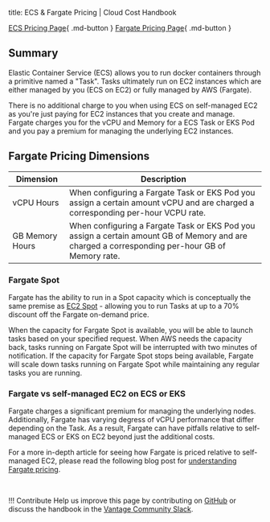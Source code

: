title: ECS & Fargate Pricing | Cloud Cost Handbook

[ECS Pricing Page](https://aws.amazon.com/ecs/pricing/){ .md-button }
[Fargate Pricing Page](https://aws.amazon.com/fargate/pricing/){ .md-button }

## Summary

Elastic Container Service (ECS) allows you to run docker containers through a primitive named a "Task". Tasks ultimately run on EC2 instances which are either managed by you (ECS on EC2) or fully managed by AWS (Fargate).

There is no additional charge to you when using ECS on self-managed EC2 as you're just paying for EC2 instances that you create and manage. Fargate charges you for the vCPU and Memory for a ECS Task or EKS Pod and you pay a premium for managing the underlying EC2 instances. 

## Fargate Pricing Dimensions

|Dimension|Description|
|---|---|
|vCPU Hours|When configuring a Fargate Task or EKS Pod you assign a certain amount vCPU and are charged a corresponding per-hour VCPU rate.|
|GB Memory Hours|When configuring a Fargate Task or EKS Pod you assign a certain amount GB of Memory and are charged a corresponding per-hour GB of Memory rate.|

### Fargate Spot

Fargate has the ability to run in a Spot capacity which is conceptually the same premise as [EC2 Spot](/aws/services/ec2-pricing/#on-demand-vs-spot) - allowing you to run Tasks at up to a 70% discount off the Fargate on-demand price. 

When the capacity for Fargate Spot is available, you will be able to launch tasks based on your specified request. When AWS needs the capacity back, tasks running on Fargate Spot will be interrupted with two minutes of notification. If the capacity for Fargate Spot stops being available, Fargate will scale down tasks running on Fargate Spot while maintaining any regular tasks you are running.

### Fargate vs self-managed EC2 on ECS or EKS

Fargate charges a significant premium for managing the underlying nodes. Additionally, Fargate has varying degress of vCPU performance that differ depending on the Task. As a result, Fargate can have pitfalls relative to self-managed ECS or EKS on EC2 beyond just the additional costs. 

For a more in-depth article for seeing how Fargate is priced relative to self-managed EC2, please read the following blog post for [understanding Fargate pricing](https://www.vantage.sh/blog/fargate-pricing).

<br/>

!!! Contribute
    Help us improve this page by contributing on [GitHub](https://github.com/vantage-sh/handbook) or discuss the handbook in the [Vantage Community Slack](https://join.slack.com/t/vantagecommunity/shared_invite/zt-oey52myv-gq4AWRKkX25kjp1UGziPTw).